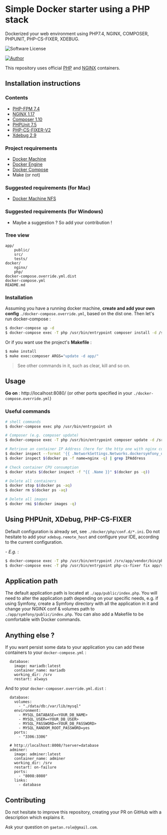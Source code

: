 # Simple Docker starter using a PHP stack

Dockerized your web environment using PHP7.4, NGINX, COMPOSER, PHPUNIT, PHP-CS-FIXER, XDEBUG.

![Software License](https://img.shields.io/badge/php-7.4-brightgreen.svg)

[![Author](https://img.shields.io/badge/author-gaetan.role%40gmail.com-blue.svg)](https://github.com/gaetanrole)

This repository uses official [PHP](https://hub.docker.com/_/php) and [NGINX](https://hub.docker.com/_/nginx) containers.

## Installation instructions

### Contents

- [PHP-FPM 7.4](https://hub.docker.com/_/php)
- [NGINX 1.17](https://hub.docker.com/_/nginx)
- [Composer 1.10](https://getcomposer.org/)
- [PHPUnit 7.5](https://phpunit.de/)
- [PHP-CS-FIXER-V2](https://github.com/FriendsOfPHP/PHP-CS-Fixer)
- [Xdebug 2.9](https://xdebug.org/)

### Project requirements

- [Docker Machine](https://docs.docker.com/machine/overview/)
- [Docker Engine](https://docs.docker.com/installation/)
- [Docker Compose](https://docs.docker.com/compose/)
- Make (or not)

### Suggested requirements (for Mac)

- [Docker Machine NFS](https://github.com/adlogix/docker-machine-nfs)

### Suggested requirements (for Windows)

- Maybe a suggestion ? So add your contribution !

### Tree view

```
app/
    public/
    src/
    tests/
docker/
    nginx/
    php/
docker-compose.override.yml.dist
docker-compose.yml
README.md
```

### Installation

Assuming you have a running docker machine, **create and add your own config** `./docker-compose.override.yml`, based on the dist one.
Then let's run docker-compose :

```bash
$ docker-compose up -d
$ docker-compose exec -T php /usr/bin/entrypoint composer install -d /srv/app/ --prefer-dist 
```

Or if you want use the project's **Makefile** :

```bash
$ make install
$ make exec:composer ARGS="update -d app/"
```

> See other commands in it, such as clear, kill and so on.

## Usage

**Go on** : http://localhost:8080/ (or other ports specified in your `./docker-compose.override.yml`)

### Useful commands

```bash
# shell commands
$ docker-compose exec php /usr/bin/entrypoint sh

# Composer (e.g. composer update)
$ docker-compose exec -T php /usr/bin/entrypoint composer update -d /srv/app

# Retrieve an container IP Address (here for the http one with nginx container_name)
$ docker inspect --format '{{ .NetworkSettings.Networks.dockersymfony_default.IPAddress }}' $(docker ps -f name=nginx -q)
$ docker inspect $(docker ps -f name=nginx -q) | grep IPAddress

# Check container CPU consumption
$ docker stats $(docker inspect -f "{{ .Name }}" $(docker ps -q))

# Delete all containers
$ docker stop $(docker ps -aq)
$ docker rm $(docker ps -aq)

# Delete all images
$ docker rmi $(docker images -q)
```

## Using PHPUnit, XDebug, PHP-CS-FIXER

Default configuration is already set, see `./docker/php/conf.d/*.ini`.
Do not hesitate to add your `xdebug.remote_host` and configure your IDE, according to the current configuration.

_- E.g._ : 

```bash
$ docker-compose exec -T php /usr/bin/entrypoint /srv/app/vendor/bin/phpunit --configuration /srv/app/phpunit.xml.dist /srv/app/tests 
$ docker-compose exec -T php /usr/bin/entrypoint php-cs-fixer fix app/src/ --rules=@PSR2 
```

## Application path

The default application path is located at `./app/public/index.php`.
You will need to alter the application path depending on your specific needs, e.g. if using
Symfony, create a Symfony directory with all the application in it and change your NGINX conf & volumes path to `./app/symfony/public/index.php`.
You can also add a Makefile to be comfortable with Docker commands.

## Anything else ?

If you want persist some data to your application you can add these containers to your `docker-compose.yml` :

```docker
  database:
    image: mariadb:latest
    container_name: mariadb
    working_dir: /srv
    restart: always
```

And to your `docker-composer.override.yml.dist` :

```docker
  database:
    volumes:
      - "./data/db:/var/lib/mysql"
    environment:
      - MYSQL_DATABASE=<YOUR_DB_NAME>
      - MYSQL_USER=<YOUR_DB_USER>
      - MYSQL_PASSWORD=<YOUR_DB_PASSWORD>
      - MYSQL_RANDOM_ROOT_PASSWORD=yes
    ports:
      - "3306:3306"

  # http://localhost:8008/?server=database
  adminer:
    image: adminer:latest
    container_name: adminer
    working_dir: /srv
    restart: on-failure
    ports:
      - "8008:8080"
    links:
      - database

```

## Contributing

Do not hesitate to improve this repository, creating your PR on GitHub with a description which explains it.

Ask your question on `gaetan.role@gmail.com`.
